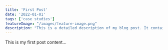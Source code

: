 ```yaml
---
title: 'First Post'
date: '2022-01-01'
tags: ['case studies']
featureImage: "/images/feature-image.png"
description: "This is a detailed description of my blog post. It contains many words and offers insights on a specific topic."
---
```


This is my first post content...
